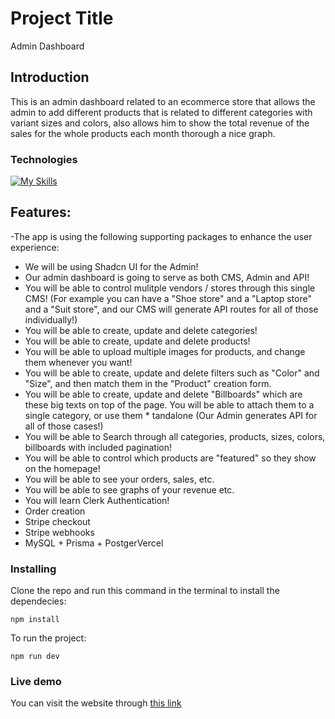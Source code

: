 # Project Title

Admin Dashboard

## Introduction

This is an admin dashboard related to an ecommerce store that allows the admin to add different products that is related to different
categories with variant sizes and colors, also allows him to show the total revenue of the sales for the whole products each month
thorough a nice graph.

### Technologies

[![My Skills](https://skillicons.dev/icons?i=html,css,tailwind,js,ts,react,next,vercel,prisma)](https://skillicons.dev)

## Features:

-The app is using the following supporting packages to enhance the user experience:

* We will be using Shadcn UI for the Admin!
* Our admin dashboard is going to serve as both CMS, Admin and API!
* You will be able to control mulitple vendors / stores through this single CMS! (For example you can have a "Shoe store" and a "Laptop store" and a "Suit store", and our CMS will generate API routes for all of those individually!)
* You will be able to create, update and delete categories!
* You will be able to create, update and delete products!
* You will be able to upload multiple images for products, and change them whenever you want!
* You will be able to create, update and delete filters such as "Color" and "Size", and then match them in the "Product" creation form.
* You will be able to create, update and delete "Billboards" which are these big texts on top of the page. You will be able to attach them to a single category, or use them * tandalone (Our Admin generates API for all of those cases!)
* You will be able to Search through all categories, products, sizes, colors, billboards with included pagination!
* You will be able to control which products are "featured" so they show on the homepage!
* You will be able to see your orders, sales, etc.
* You will be able to see graphs of your revenue etc.
* You will learn Clerk Authentication!
* Order creation
* Stripe checkout
* Stripe webhooks
* MySQL + Prisma + PostgerVercel

### Installing

Clone the repo and run this command in the terminal to install the dependecies:

```
npm install
```

To run the project:

```
npm run dev
```

### Live demo

You can visit the website through [this link](https://e-commerce-application-admin-dashboard.vercel.app/)
